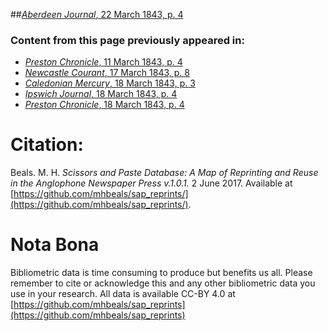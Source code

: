 ##[*Aberdeen Journal*, 22 March 1843, p. 4](https://mhbeals.github.io/sap_html/Aberdeen-Journal/Aberdeen-Journal-22-March-1843-p-4)

### Content from this page previously appeared in:
+ [*Preston Chronicle*, 11 March 1843, p. 4](https://mhbeals.github.io/sap_html/Preston-Chronicle/Preston-Chronicle-11-March-1843-p-4)
+ [*Newcastle Courant*, 17 March 1843, p. 8](https://mhbeals.github.io/sap_html/Newcastle-Courant/Newcastle-Courant-17-March-1843-p-8)
+ [*Caledonian Mercury*, 18 March 1843, p. 3](https://mhbeals.github.io/sap_html/Caledonian-Mercury/Caledonian-Mercury-18-March-1843-p-3)
+ [*Ipswich Journal*, 18 March 1843, p. 4](https://mhbeals.github.io/sap_html/Ipswich-Journal/Ipswich-Journal-18-March-1843-p-4)
+ [*Preston Chronicle*, 18 March 1843, p. 4](https://mhbeals.github.io/sap_html/Preston-Chronicle/Preston-Chronicle-18-March-1843-p-4)
                    
# Citation: 

Beals. M. H. *Scissors and Paste Database: A Map of Reprinting and Reuse in the Anglophone Newspaper Press v.1.0.1.* 2 June 2017. Available at [https://github.com/mhbeals/sap_reprints/](https://github.com/mhbeals/sap_reprints/). 
                    
# Nota Bona

Bibliometric data is time consuming to produce but benefits us all. Please remember to cite or acknowledge this and any other bibliometric data you use in your research. All data is available CC-BY 4.0 at [https://github.com/mhbeals/sap_reprints](https://github.com/mhbeals/sap_reprints)